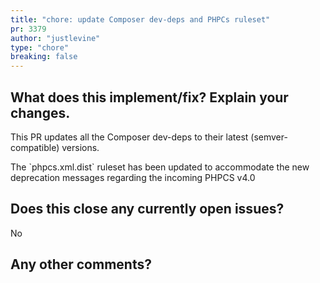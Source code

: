 ```yaml
---
title: "chore: update Composer dev-deps and PHPCs ruleset"
pr: 3379
author: "justlevine"
type: "chore"
breaking: false
---
```


## What does this implement/fix? Explain your changes.

This PR updates all the Composer dev-deps to their latest (semver-compatible) versions.

The \`phpcs.xml.dist\` ruleset has been updated to accommodate the new deprecation messages regarding the incoming PHPCS v4.0

## Does this close any currently open issues?



No

## Any other comments?
